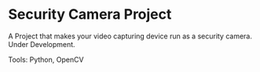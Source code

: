 # Security Camera Project 

A Project that makes your video capturing device run as a security camera. 
Under Development. 

Tools: Python, OpenCV
